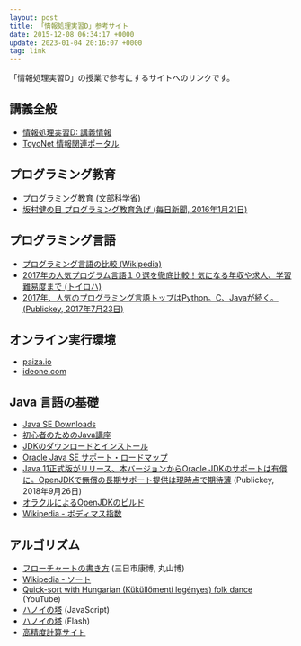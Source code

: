 ```yaml
---
layout: post
title: 「情報処理実習D」参考サイト
date: 2015-12-08 06:34:17 +0000
update: 2023-01-04 20:16:07 +0000
tag: link
---
```

「情報処理実習D」の授業で参考にするサイトへのリンクです。

## 講義全般
- [情報処理実習D: 講義情報](https://sekika.github.io/toyo/johoD.html)
- [ToyoNet 情報関連ポータル](http://www.toyo.ac.jp/site/toyonet/)

## プログラミング教育
- [プログラミング教育 (文部科学省)](http://www.mext.go.jp/a_menu/shotou/zyouhou/detail/1375607.htm)
- [坂村健の目 プログラミング教育急げ (毎日新聞, 2016年1月21日)](http://mainichi.jp/articles/20160121/ddm/016/070/004000c)

## プログラミング言語
- [プログラミング言語の比較 (Wikipedia)](https://ja.wikipedia.org/wiki/%E3%83%97%E3%83%AD%E3%82%B0%E3%83%A9%E3%83%9F%E3%83%B3%E3%82%B0%E8%A8%80%E8%AA%9E%E3%81%AE%E6%AF%94%E8%BC%83)
- [2017年の人気プログラム言語１０選を徹底比較！気になる年収や求人、学習難易度まで (トイロハ)](https://toiroha.jp/article/detail/32380)
- [2017年、人気のプログラミング言語トップはPython。C、Javaが続く。 (Publickey, 2017年7月23日)](http://www.publickey1.jp/blog/17/2017pythoncjavagoogle_trendstwittergithubstackoverflow.html)

## オンライン実行環境
- [paiza.io](https://paiza.io/ja)
- [ideone.com](https://ideone.com/)

## Java 言語の基礎
- [Java SE Downloads](http://www.oracle.com/technetwork/java/javase/downloads/index.html)
- [初心者のためのJava講座](http://www.acroquest.co.jp/webworkshop/java_course/)
- [JDKのダウンロードとインストール](http://www.bohyoh.com/Java/JDK/index.html)
- [Oracle Java SE サポート・ロードマップ](http://www.oracle.com/technetwork/jp/java/eol-135779-ja.html)
- [Java 11正式版がリリース、本バージョンからOracle JDKのサポートは有償に。OpenJDKで無償の長期サポート提供は現時点で期待薄](https://www.publickey1.jp/blog/18/java_11oracle_jdkopenjdk.html) (Publickey, 2018年9月26日)
- [オラクルによるOpenJDKのビルド](http://jdk.java.net/)
- [Wikipedia - ボディマス指数](https://ja.wikipedia.org/wiki/%E3%83%9C%E3%83%87%E3%82%A3%E3%83%9E%E3%82%B9%E6%8C%87%E6%95%B0)

## アルゴリズム
- [フローチャートの書き方](http://wwwpat.eng.u-toyama.ac.jp/flowchart/)  (三日市康博, 丸山博)
- [Wikipedia - ソート](https://ja.wikipedia.org/wiki/%E3%82%BD%E3%83%BC%E3%83%88)
- [Quick-sort with Hungarian (Küküllőmenti legényes) folk dance](https://youtu.be/ywWBy6J5gz8) (YouTube)
- [ハノイの塔](http://hanoi.aimary.com/) (JavaScript)
- [ハノイの塔](http://www.sousakuba.com/flash-games/tower_of_hanoi.html) (Flash)
- [高精度計算サイト](http://keisan.casio.jp/)
